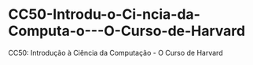 # CC50-Introdu-o-Ci-ncia-da-Computa-o---O-Curso-de-Harvard
CC50: Introdução à Ciência da Computação - O Curso de Harvard
